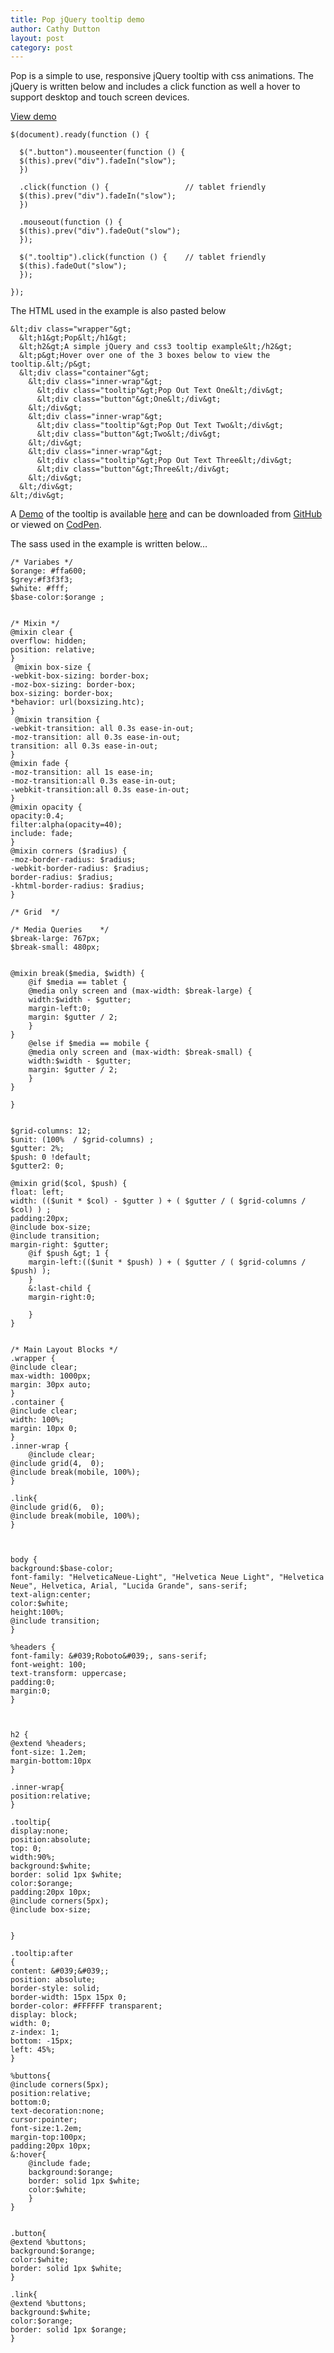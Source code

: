 ```yaml
---
title: Pop jQuery tooltip demo
author: Cathy Dutton
layout: post
category: post
---
```

Pop is a simple to use, responsive jQuery tooltip with css animations. The jQuery is written below and includes a click function as well a hover to support desktop and touch screen devices.

<a href="http://www.cathydutton.co.uk/pop/" target="_blank" class="button">View demo</a>

```
$(document).ready(function () {

  $(".button").mouseenter(function () {
  $(this).prev("div").fadeIn("slow");
  })

  .click(function () {                 // tablet friendly
  $(this).prev("div").fadeIn("slow");
  })

  .mouseout(function () {
  $(this).prev("div").fadeOut("slow");
  });

  $(".tooltip").click(function () {    // tablet friendly
  $(this).fadeOut("slow");
  });

});
```

The HTML used in the example is also pasted below

```
&lt;div class="wrapper"&gt;
  &lt;h1&gt;Pop&lt;/h1&gt;
  &lt;h2&gt;A simple jQuery and css3 tooltip example&lt;/h2&gt;
  &lt;p&gt;Hover over one of the 3 boxes below to view the tooltip.&lt;/p&gt;
  &lt;div class="container"&gt;
    &lt;div class="inner-wrap"&gt;
      &lt;div class="tooltip"&gt;Pop Out Text One&lt;/div&gt;
      &lt;div class="button"&gt;One&lt;/div&gt;
    &lt;/div&gt;
    &lt;div class="inner-wrap"&gt;
      &lt;div class="tooltip"&gt;Pop Out Text Two&lt;/div&gt;
      &lt;div class="button"&gt;Two&lt;/div&gt;
    &lt;/div&gt;
    &lt;div class="inner-wrap"&gt;
      &lt;div class="tooltip"&gt;Pop Out Text Three&lt;/div&gt;
      &lt;div class="button"&gt;Three&lt;/div&gt;
    &lt;/div&gt;
  &lt;/div&gt;
&lt;/div&gt;

```

A <a href="http://www.cathydutton.co.uk/pop/" target="_blank">Demo</a> of the tooltip is available <a href="http://www.cathydutton.co.uk/pop/" target="_blank">here</a> and can be downloaded from <a href="https://github.com/cathydutton/Pop" target="_blank">GitHub</a> or viewed on <a href="http://codepen.io/cathydutton/pen/yctrI" target="_blank">CodPen</a>.

The sass used in the example is written below&#8230;

```
/* Variabes */  
$orange: #ffa600;
$grey:#f3f3f3;
$white: #fff;
$base-color:$orange ;


/* Mixin */
@mixin clear {
overflow: hidden;
position: relative;
}
 @mixin box-size {
-webkit-box-sizing: border-box;
-moz-box-sizing: border-box;
box-sizing: border-box;
*behavior: url(boxsizing.htc);
}
 @mixin transition {
-webkit-transition: all 0.3s ease-in-out;
-moz-transition: all 0.3s ease-in-out;
transition: all 0.3s ease-in-out;
}
@mixin fade {
-moz-transition: all 1s ease-in;
-moz-transition:all 0.3s ease-in-out;
-webkit-transition:all 0.3s ease-in-out;
}
@mixin opacity {
opacity:0.4;
filter:alpha(opacity=40);
include: fade;
}
@mixin corners ($radius) {
-moz-border-radius: $radius;
-webkit-border-radius: $radius;
border-radius: $radius;
-khtml-border-radius: $radius;
}

/* Grid  */

/* Media Queries    */
$break-large: 767px;
$break-small: 480px;


@mixin break($media, $width) {
	@if $media == tablet {
	@media only screen and (max-width: $break-large) {
	width:$width - $gutter;
	margin-left:0;
	margin: $gutter / 2;
	}
}
	@else if $media == mobile {
	@media only screen and (max-width: $break-small) {
	width:$width - $gutter;
	margin: $gutter / 2;
	}
}

}


$grid-columns: 12;
$unit: (100%  / $grid-columns) ;
$gutter: 2%;
$push: 0 !default;
$gutter2: 0;

@mixin grid($col, $push) {
float: left;
width: (($unit * $col) - $gutter ) + ( $gutter / ( $grid-columns / $col) ) ;
padding:20px;
@include box-size;
@include transition;
margin-right: $gutter;
	@if $push &gt; 1 {
	margin-left:(($unit * $push) ) + ( $gutter / ( $grid-columns / $push) );
	}
	&:last-child {
	margin-right:0;

	}
}


/* Main Layout Blocks */
.wrapper {
@include clear;
max-width: 1000px;
margin: 30px auto;
}
.container {
@include clear;
width: 100%;
margin: 10px 0;
}
.inner-wrap {
	@include clear;
@include grid(4,  0);
@include break(mobile, 100%);
}

.link{
@include grid(6,  0);
@include break(mobile, 100%);
}



body {
background:$base-color;
font-family: "HelveticaNeue-Light", "Helvetica Neue Light", "Helvetica Neue", Helvetica, Arial, "Lucida Grande", sans-serif;
text-align:center;
color:$white;
height:100%;
@include transition;
}

%headers {
font-family: &#039;Roboto&#039;, sans-serif;
font-weight: 100;
text-transform: uppercase;
padding:0;
margin:0;
}



h2 {
@extend %headers;
font-size: 1.2em;
margin-bottom:10px
}

.inner-wrap{
position:relative;
}

.tooltip{
display:none;
position:absolute;
top: 0;
width:90%;
background:$white;
border: solid 1px $white;
color:$orange;
padding:20px 10px;
@include corners(5px);
@include box-size;


}

.tooltip:after
{
content: &#039;&#039;;
position: absolute;
border-style: solid;
border-width: 15px 15px 0;
border-color: #FFFFFF transparent;
display: block;
width: 0;
z-index: 1;
bottom: -15px;
left: 45%;
}

%buttons{
@include corners(5px);
position:relative;
bottom:0;
text-decoration:none;
cursor:pointer;
font-size:1.2em;
margin-top:100px;
padding:20px 10px;
&:hover{
	@include fade;
	background:$orange;
	border: solid 1px $white;
	color:$white;
	}
}


.button{
@extend %buttons;
background:$orange;
color:$white;
border: solid 1px $white;
}

.link{
@extend %buttons;
background:$white;
color:$orange;
border: solid 1px $orange;
}
```
